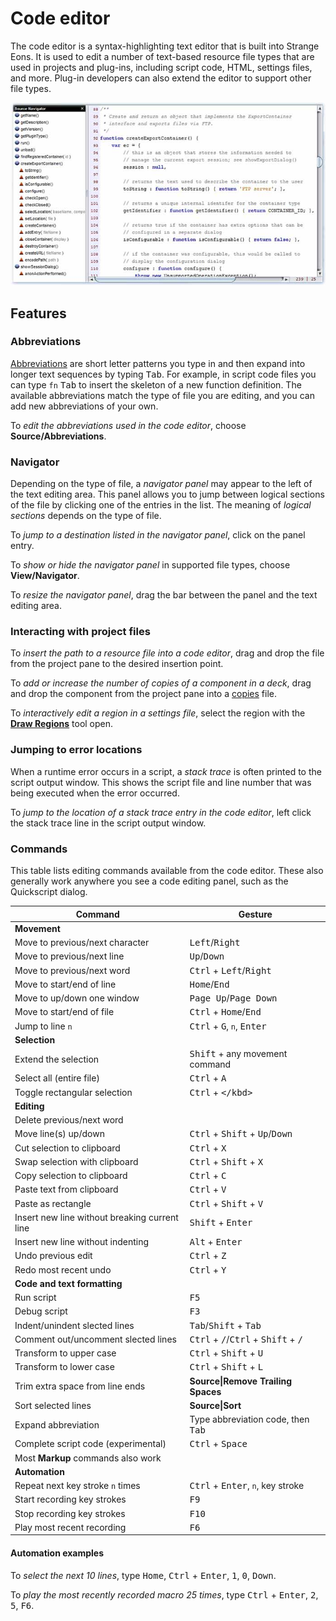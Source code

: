 # Code editor

The code editor is a syntax-highlighting text editor that is built into Strange Eons. It is used to edit a number of text-based resource file types that are used in projects and plug-ins, including script code, HTML, settings files, and more. Plug-in developers can also extend the editor to support other file types.

![A code editor window](images/code-editor.jpg)

## Features

### Abbreviations

[Abbreviations](um-gc-abbreviations.md ) are short letter patterns you type in and then expand into longer text sequences by typing <kbd>Tab</kbd>. For example, in script code files you can type `fn` <kbd>Tab</kbd> to insert the skeleton of a new function definition. The available abbreviations match the type of file you are editing, and you can add new abbreviations of your own.

To *edit the abbreviations used in the code editor*, choose **Source/Abbreviations**.

### Navigator

Depending on the type of file, a *navigator panel* may appear to the left of the text editing area. This panel allows you to jump between logical sections of the file by clicking one of the entries in the list. The meaning of *logical sections* depends on the type of file.

To *jump to a destination listed in the navigator panel*, click on the panel entry.

To *show or hide the navigator panel* in supported file types, choose **View/Navigator**.

To *resize the navigator panel*, drag the bar between the panel and the text editing area.

### Interacting with project files

To *insert the path to a resource file into a code editor*, drag and drop the file from the project pane to the desired insertion point.

To *add or increase the number of copies of a component in a deck*, drag and drop the component from the project pane into a [copies](um-proj-deck-task.md#the-copies-file) file.

To *interactively edit a region in a settings file*, select the region with the **[Draw Regions](dm-draw-regions.md)** tool open.

### Jumping to error locations

When a runtime error occurs in a script, a *stack trace* is often printed to the script output window. This shows the script file and line number that was being executed when the error occurred.

To *jump to the location of a stack trace entry in the code editor*, left click the stack trace line in the script output window.

### Commands

This table lists editing commands available from the code editor. These also generally work anywhere you see a code editing panel, such as the Quickscript dialog.

| Command                         | Gesture                            |
| ------------------------------- | ---------------------------------- |
| **Movement**                    |                                    |
| Move to previous/next character | <kbd>Left</kbd>/<kbd>Right</kbd> |
| Move to previous/next line      | <kbd>Up</kbd>/<kbd>Down</kbd>    |
| Move to previous/next word | 	<kbd>Ctrl</kbd> + <kbd>Left</kbd>/<kbd>Right</kbd>|
| Move to start/end of line | <kbd>Home</kbd>/<kbd>End</kbd> |
| Move to up/down one window | <kbd>Page Up</kbd>/<kbd>Page Down</kbd> |
| Move to start/end of file | <kbd>Ctrl</kbd> + <kbd>Home</kbd>/<kbd>End</kbd> |
| Jump to line `n` | <kbd>Ctrl</kbd> + <kbd>G</kbd>, `n`, <kbd>Enter</kbd> |
| **Selection** | |
| Extend the selection | <kbd>Shift</kbd> + any movement command |
| Select all (entire file) | <kbd>Ctrl</kbd> + <kbd>A</kbd> |
| Toggle rectangular selection | <kbd>Ctrl</kbd> + <kbd>\</kbd> |
| **Editing** | |
| Delete previous/next word | |
| Move line(s) up/down | <kbd>Ctrl</kbd> + <kbd>Shift</kbd> + <kbd>Up</kbd>/<kbd>Down</kbd> |
| Cut selection to clipboard | <kbd>Ctrl</kbd> + <kbd>X</kbd> |
| Swap selection with clipboard | <kbd>Ctrl</kbd> + <kbd>Shift</kbd> + <kbd>X</kbd> |
| Copy selection to clipboard | <kbd>Ctrl</kbd> + <kbd>C</kbd> |
| Paste text from clipboard | <kbd>Ctrl</kbd> + <kbd>V</kbd> |
| Paste as rectangle | <kbd>Ctrl</kbd> + <kbd>Shift</kbd> + <kbd>V</kbd> |
| Insert new line without breaking current line | <kbd>Shift</kbd> + <kbd>Enter</kbd> |
| Insert new line without indenting | <kbd>Alt</kbd> + <kbd>Enter</kbd> |
| Undo previous edit | <kbd>Ctrl</kbd> + <kbd>Z</kbd> |
| Redo most recent undo | <kbd>Ctrl</kbd> + <kbd>Y</kbd> |
| **Code and text formatting** | |
| Run script | <kbd>F5</kbd> |
| Debug script | <kbd>F3</kbd> |
| Indent/unindent slected lines | <kbd>Tab</kbd>/<kbd>Shift</kbd> + <kbd>Tab</kbd> |
| Comment out/uncomment slected lines | <kbd>Ctrl</kbd> + <kbd>/</kbd>/<kbd>Ctrl</kbd> + <kbd>Shift</kbd> + <kbd>/</kbd> |
| Transform to upper case | <kbd>Ctrl</kbd> + <kbd>Shift</kbd> + <kbd>U</kbd> |
| Transform to lower case | <kbd>Ctrl</kbd> + <kbd>Shift</kbd> + <kbd>L</kbd> |
| Trim extra space from line ends | **Source\|Remove Trailing Spaces** |
| Sort selected lines | **Source\|Sort** |
| Expand abbreviation | Type abbreviation code, then <kbd>Tab</kbd> |
| Complete script code (experimental) | <kbd>Ctrl</kbd> + <kbd>Space</kbd> |
| Most **Markup** commands also work | |
| **Automation** | |
| Repeat next key stroke `n` times | <kbd>Ctrl</kbd> + <kbd>Enter</kbd>, `n`, key stroke |
| Start recording key strokes | <kbd>F9</kbd> |
| Stop recording key strokes | <kbd>F10</kbd> |
| Play most recent recording | <kbd>F6</kbd> |

#### Automation examples

To *select the next 10 lines*, type <kbd>Home</kbd>, <kbd>Ctrl</kbd> + <kbd>Enter</kbd>, <kbd>1</kbd>, <kbd>0</kbd>, <kbd>Down</kbd>.

To *play the most recently recorded macro 25 times*, type <kbd>Ctrl</kbd> + <kbd>Enter</kbd>, <kbd>2</kbd>, <kbd>5</kbd>, <kbd>F6</kbd>.









